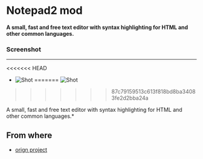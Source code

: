 Notepad2 mod
===
**A small, fast and free text editor with syntax highlighting for HTML and other common languages.**

### Screenshot
---
<<<<<<< HEAD
- ![Shot](notepad2-mod/doc/screenshots/1.png)
=======
![Shot](https://github.com/jiftle/notepad2-mod/tree/master/doc/screenshots/1.png)
>>>>>>> 87c79159513c613f818bd8ba34083fe2d2bba24a

A small, fast and free text editor with syntax highlighting for HTML and other common languages.*

From where
---
- [orign project](https://sourceforge.net/projects/notepad2/)

